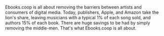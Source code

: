 Ebooks.coop is all about removing the barriers between artists and consumers of
digital media.  Today, publishers, Apple, and Amazon take the lion's share,
leaving musicians with a typical 1% of each song sold, and authors 15% of each
book.  There are huge savings to be had by simply removing the middle-men.
That's what Ebooks.coop is all about.
